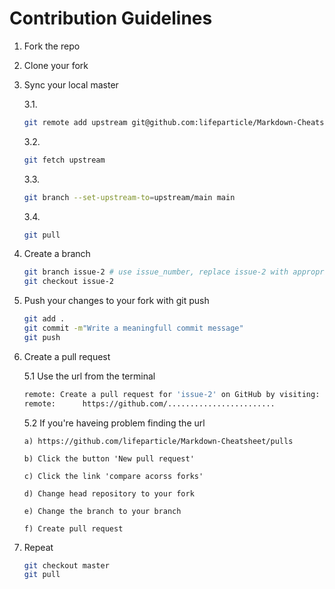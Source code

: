# Contribution Guidelines

1. Fork the repo
2. Clone your fork
3. Sync your local master

    3.1. 
    ```bash
    git remote add upstream git@github.com:lifeparticle/Markdown-Cheatsheet.git
    ```
    
    3.2. 
    ```bash
    git fetch upstream
    ```
    
    3.3.
    ```bash
    git branch --set-upstream-to=upstream/main main
    ```
    
    3.4.
    ```bash
    git pull
    ```
    
4. Create a branch
    ```bash
    git branch issue-2 # use issue_number, replace issue-2 with appropriate branch name 
    git checkout issue-2
    ```
5. Push your changes to your fork with git push
    ```bash
    git add .
    git commit -m"Write a meaningfull commit message"
    git push
    ```
6. Create a pull request
  
    5.1 Use the url from the terminal

    ```bash
    remote: Create a pull request for 'issue-2' on GitHub by visiting:
    remote:      https://github.com/........................
    ```
    
   5.2 If you're haveing problem finding the url
   
       a) https://github.com/lifeparticle/Markdown-Cheatsheet/pulls

       b) Click the button 'New pull request'

       c) Click the link 'compare acorss forks'

       d) Change head repository to your fork

       e) Change the branch to your branch

       f) Create pull request
7. Repeat

   ```bash
   git checkout master
   git pull
   ```
